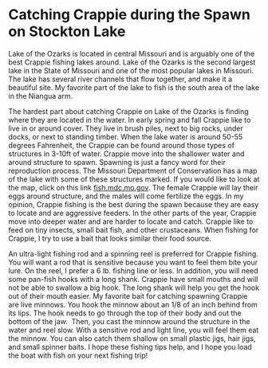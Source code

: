# Catching Crappie during the Spawn on Stockton Lake

Lake of the Ozarks is located in central Missouri and is arguably one of the best Crappie fishing lakes around. Lake of the Ozarks is the second largest lake in the State of Missouri and one of the most popular lakes in Missouri. The lake has several river channels that flow together, and make it a beautiful site. My favorite part of the lake to fish is the south area of the lake in the Niangua arm. 

The hardest part about catching Crappie on Lake of the Ozarks is finding where they are located in the water. In early spring and fall Crappie like to live in or around cover. They live in brush piles, next to big rocks, under docks, or next to standing timber. When the lake water is around 50-55 degrees Fahrenheit, the Crappie can be found around those types of structures in 3-10ft of water. Crappie move into the shallower water and around structure to spawn. Spawning is just a fancy word for their reproduction process. The Missouri Department of Conservation has a map of the lake with some of these structures marked. If you would like to look at the map, click on this link [fish.mdc.mo.gov](https://huntfish.mdc.mo.gov/sites/default/files/downloads/page/Lake_Ozarks_FA_Maps.pdf). The female Crappie will lay their eggs around structure, and the males will come fertilize the eggs. In my opinion, Crappie fishing is the best during the spawn because they are easy to locate and are aggressive feeders. In the other parts of the year, Crappie move into deeper water and are harder to locate and catch. Crappie like to feed on tiny insects, small bait fish, and other crustaceans. When fishing for Crappie, I try to use a bait that looks similar their food source.

An ultra-light fishing rod and a spinning reel is preferred for Crappie fishing. You will want a rod that is sensitive because you want to feel them bite your lure. On the reel, I prefer a 6 lb. fishing line or less. In addition, you will need some pan-fish hooks with a long shank. Crappie have small mouths and will not be able to swallow a big hook. The long shank will help you get the hook out of their mouth easier. My favorite bait for catching spawning Crappie are live minnows. You hook the minnow about an 1/8 of an inch behind from its lips. The hook needs to go through the top of their body and out the bottom of the jaw.  Then, you cast the minnow around the structure in the water and reel slow. With a sensitive rod and light line, you will feel them eat the minnow. You can also catch them shallow on small plastic jigs, hair jigs, and small spinner baits. I hope these fishing tips help, and I hope you load the boat with fish on your next fishing trip!



